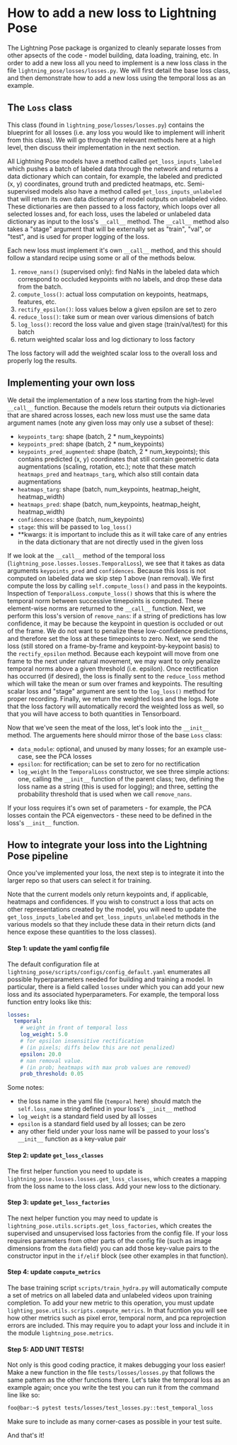 # How to add a new loss to Lightning Pose

The Lightning Pose package is organized to cleanly separate losses from other apsects of the code -
model building, data loading, training, etc. In order to add a new loss all you need to implement
is a new loss class in the file `lightning_pose/losses/losses.py`. We will first detail the base
loss class, and then demonstrate how to add a new loss using the temporal loss as an example.

  
## The `Loss` class
This class (found in `lightning_pose/losses/losses.py`) contains the blueprint for all losses 
(i.e. any loss you would like to implement will inherit from this class). We will go through the
relevant methods here at a high level, then discuss their implementation in the next section.

All Lightning Pose models have a method called `get_loss_inputs_labeled` which pushes a batch of 
labeled data through the network and returns a data dictionary which can contain, for example, the
labeled and predicted (x, y) coordinates, ground truth and predicted heatmaps, etc. 
Semi-supervised models also have a method called `get_loss_inputs_unlabeled` that will return its 
own data dictionary of model outputs on unlabeled video.
These dictionaries are then passed to a loss factory, which loops over all selected losses and,
for each loss, uses the labeled or unlabeled data dictionary as input to the loss's `__call__` 
method. The `__call__` method also takes a "stage" argument that will be externally set as "train", 
"val", or "test", and is used for proper logging of the loss.

Each new loss must implement it's own `__call__` method, and this should follow a standard recipe
using some or all of the methods below.
1. `remove_nans()` (supervised only): find NaNs in the labeled data which correspond to occluded 
keypoints with no labels, and drop these data from the batch.
2. `compute_loss()`: actual loss computation on keypoints, heatmaps, features, etc.
3. `rectify_epsilon()`: loss values below a given epsilon are set to zero
4. `reduce_loss()`: take sum or mean over various dimensions of batch
5. `log_loss()`: record the loss value and given stage (train/val/test) for this batch
6. return weighted scalar loss and log dictionary to loss factory

The loss factory will add the weighted scalar loss to the overall loss and properly log the 
results.  


## Implementing your own loss
We detail the implementation of a new loss starting from the high-level `__call__` function.
Because the models return their outputs via dictionaries that are shared across losses, each new 
loss must use the same data argument names (note any given loss may only use a subset of these):
* `keypoints_targ`: shape (batch, 2 * num_keypoints)
* `keypoints_pred`: shape (batch, 2 * num_keypoints)
* `keypoints_pred_augmented`: shape (batch, 2 * num_keypoints); this contains predicted (x, y) 
coordinates that still contain geometric data augmentations (scaling, rotation, etc.); note that 
these match `heatmaps_pred` and `heatmaps_targ`, which also still contain data augmentations
* `heatmaps_targ`: shape (batch, num_keypoints, heatmap_height, heatmap_width)
* `heatmaps_pred`: shape (batch, num_keypoints, heatmap_height, heatmap_width)
* `confidences`: shape (batch, num_keypoints)
* `stage`: this will be passed to `log_loss()`
* **kwargs: it is important to include this as it will take care of any entries in the data 
dictionary that are not directly used in the given loss

If we look at the `__call__` method of the temporal loss 
(`lightning_pose.losses.losses.TemporalLoss`), we see that it takes as data arguments 
`keypoints_pred` and `confidences`. 
Because this loss is not computed on labeled data we skip step 1 above (nan removal).
We first compute the loss by calling `self.compute_loss()` and pass in the keypoints. 
Inspection of `TemporalLoss.compute_loss()` shows that this is where the temporal norm between 
successive timepoints is computed. 
These element-wise norms are returned to the `__call__` function.
Next, we perform this loss's version of `remove_nans`: if a string of predictions has low 
confidence, it may be because the keypoint in question is occluded or out of the frame. We do not
want to penalize these low-confidence predictions, and therefore set the loss at these timepoints 
to zero.
Next, we send the loss (still stored on a frame-by-frame and keypoint-by-keypoint basis) to the
`rectify_epsilon` method. Because each keypoint will move from one frame to the next under natural
movement, we may want to only penalize temporal norms above a given threshold (i.e. epsilon).
Once rectification has occurred (if desired), the loss is finally sent to the `reduce_loss` method
which will take the mean or sum over frames and keypoints. 
The resulting scalar loss and "stage" argument are sent to the `log_loss()` method for proper 
recording.
Finally, we return the weighted loss and the logs. Note that the loss factory will automatically
record the weighted loss as well, so that you will have access to both quantities in Tensorboard.  

Now that we've seen the meat of the loss, let's look into the `__init__` method. The arguements
here should mirror those of the base `Loss` class:
* `data_module`: optional, and unused by many losses; for an example use-case, see the PCA losses
*  `epsilon`: for rectification; can be set to zero for no rectification
* `log_weight`
In the `TemporalLoss` constructor, we see three simple actions: one, calling the `__init__` 
function of the parent class; two, defining the loss name as a string (this is used for logging);
and three, setting the probability threshold that is used when we call `remove_nans`. 

If your loss requires it's own set of parameters - for example, the PCA losses contain the PCA
eigenvectors - these need to be defined in the loss's `__init__` function.


## How to integrate your loss into the Lightning Pose pipeline
Once you've implemented your loss, the next step is to integrate it into the larger repo so that 
users can select it for training.

Note that the current models only return keypoints and, if applicable, heatmaps and confidences.
If you wish to construct a loss that acts on other representations created by the model, you will
need to update the `get_loss_inputs_labeled` and `get_loss_inputs_unlabeled` methods in the various
models so that they include these data in their return dicts (and hence expose these quantities to 
the loss classes).


#### Step 1: update the yaml config file
The default configuration file at `lightning_pose/scripts/configs/config_default.yaml` enumerates 
all possible hyperparameters needed for building and training a model. In particular, there is a
field called `losses` under which you can add your new loss and its associated hyperparameters.
For example, the temporal loss function entry looks like this:
```yaml
losses:
  temporal:
    # weight in front of temporal loss
    log_weight: 5.0
    # for epsilon insensitive rectification
    # (in pixels; diffs below this are not penalized)
    epsilon: 20.0
    # nan removal value.
    # (in prob; heatmaps with max prob values are removed)
    prob_threshold: 0.05
```

Some notes:
* the loss name in the yaml file (`temporal` here) should match the `self.loss_name` string defined
in your loss's `__init__` method
* `log_weight` is a standard field used by all losses
* `epsilon` is a standard field used by all losses; can be zero
* any other field under your loss name will be passed to your loss's `__init__` function as a 
key-value pair  

#### Step 2: update `get_loss_classes`
The first helper function you need to update is 
`lightning_pose.losses.losses.get_loss_classes`, which creates a mapping from the loss name to the
loss class. Add your new loss to the dictionary.

#### Step 3: update `get_loss_factories`
The next helper function you may need to update is 
`lightning_pose.utils.scripts.get_loss_factories`, which creates the supervised and unsupervised 
loss factories from the config file. 
If your loss requires parameters from other parts of the config file (such as image dimensions 
from the `data` field) you can add those key-value pairs to the constructor input in the `if/elif` 
block (see other examples in that function).

#### Step 4: update `compute_metrics`
The base training script `scripts/train_hydra.py` will automatically compute a set of metrics on 
all labeled data and unlabeled videos upon training completion. To add your new metric to this 
operation, you must update `lighting_pose.utils.scripts.compute_metrics`. In that fucntion you will
see how other metrics such as pixel error, temporal norm, and pca reprojection errors are included.
This may require you to adapt your loss and include it in the module `lightning_pose.metrics`.

#### Step 5: ADD UNIT TESTS!
Not only is this good coding practice, it makes debugging your loss easier! Make a new function in 
the file `tests/losses/losses.py` that follows the same pattern as the other functions there. 
Let's take the temporal loss as an example again; once you write the test you can run it
from the command line like so:
```bash
foo@bar:~$ pytest tests/losses/test_losses.py::test_temporal_loss
```
Make sure to include as many corner-cases as possible in your test suite.

And that's it!
